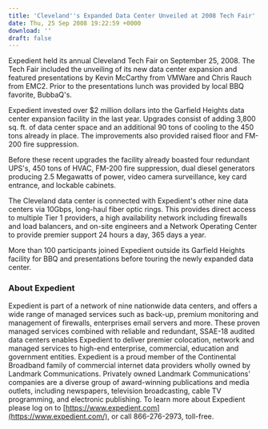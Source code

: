 ```yaml
---
title: 'Cleveland''s Expanded Data Center Unveiled at 2008 Tech Fair'
date: Thu, 25 Sep 2008 19:22:59 +0000
download: ''
draft: false
---
```


Expedient held its annual Cleveland Tech Fair on September 25, 2008. The Tech Fair included the unveiling of its new data center expansion and featured presentations by Kevin McCarthy from VMWare and Chris Rauch from EMC2. Prior to the presentations lunch was provided by local BBQ favorite, BubbaQ's.

Expedient invested over $2 million dollars into the Garfield Heights data center expansion facility in the last year. Upgrades consist of adding 3,800 sq. ft. of data center space and an additional 90 tons of cooling to the 450 tons already in place. The improvements also provided raised floor and FM-200 fire suppression.

Before these recent upgrades the facility already boasted four redundant UPS's, 450 tons of HVAC, FM-200 fire suppression, dual diesel generators producing 2.5 Megawatts of power, video camera surveillance, key card entrance, and lockable cabinets.

The Cleveland data center is connected with Expedient's other nine data centers via 10Gbps, long-haul fiber optic rings. This provides direct access to multiple Tier 1 providers, a high availability network including firewalls and load balancers, and on-site engineers and a Network Operating Center to provide premier support 24 hours a day, 365 days a year.

More than 100 participants joined Expedient outside its Garfield Heights facility for BBQ and presentations before touring the newly expanded data center.

### About Expedient

Expedient is part of a network of nine nationwide data centers, and offers a wide range of managed services such as back-up, premium monitoring and management of firewalls, enterprises email servers and more. These proven managed services combined with reliable and redundant, SSAE-18 audited data centers enables Expedient to deliver premier colocation, network and managed services to high-end enterprise, commercial, education and government entities. Expedient is a proud member of the Continental Broadband family of commercial internet data providers wholly owned by Landmark Communications. Privately owned Landmark Communications' companies are a diverse group of award-winning publications and media outlets, including newspapers, television broadcasting, cable TV programming, and electronic publishing. To learn more about Expedient please log on to [https://www.expedient.com](https://www.expedient.com/), or call 866-276-2973, toll-free.